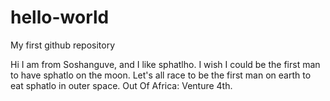 # hello-world
My first github repository


Hi I am from Soshanguve, and I like sphatlho. I wish I could be the first man to have sphatlo on the moon.
Let's all race to be the first man on earth to eat sphatlo in outer space. Out Of Africa: Venture 4th.
